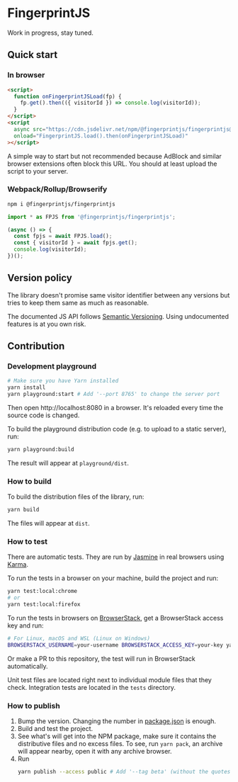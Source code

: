 # FingerprintJS

Work in progress, stay tuned.

## Quick start

### In browser

```html
<script>
  function onFingerprintJSLoad(fp) {
    fp.get().then(({ visitorId }) => console.log(visitorId));
  }
</script>
<script
  async src="https://cdn.jsdelivr.net/npm/@fingerprintjs/fingerprintjs@3.0.0-beta.2/dist/fp.min.js"
  onload="FingerprintJS.load().then(onFingerprintJSLoad)"
></script>
```

A simple way to start but not recommended because AdBlock and similar browser extensions often block this URL.
You should at least upload the script to your server.

### Webpack/Rollup/Browserify

```bash
npm i @fingerprintjs/fingerprintjs
```

```js
import * as FPJS from '@fingerprintjs/fingerprintjs';

(async () => {
  const fpjs = await FPJS.load();
  const { visitorId } = await fpjs.get();
  console.log(visitorId);
})();
```

## Version policy

The library doesn't promise same visitor identifier between any versions
but tries to keep them same as much as reasonable.

The documented JS API follows [Semantic Versioning](https://semver.org).
Using undocumented features is at you own risk.

## Contribution

### Development playground

```bash
# Make sure you have Yarn installed
yarn install
yarn playground:start # Add '--port 8765' to change the server port
```

Then open http://localhost:8080 in a browser.
It's reloaded every time the source code is changed.

To build the playground distribution code (e.g. to upload to a static server), run:

```bash
yarn playground:build
```

The result will appear at `playground/dist`.

### How to build

To build the distribution files of the library, run:

```bash
yarn build
```

The files will appear at `dist`.

### How to test

There are automatic tests.
They are run by [Jasmine](https://jasmine.github.io) in real browsers using [Karma](https://karma-runner.github.io).

To run the tests in a browser on your machine, build the project and run:
```bash
yarn test:local:chrome
# or
yarn test:local:firefox
```

To run the tests in browsers on [BrowserStack](https://www.browserstack.com), get a BrowserStack access key and run:
```bash
# For Linux, macOS and WSL (Linux on Windows)
BROWSERSTACK_USERNAME=your-username BROWSERSTACK_ACCESS_KEY=your-key yarn test:browserstack
```
Or make a PR to this repository, the test will run in BrowserStack automatically.

Unit test files are located right next to individual module files that they check.
Integration tests are located in the `tests` directory.

### How to publish

1. Bump the version. Changing the number in [package.json](package.json) is enough.
2. Build and test the project.
3. See what's will get into the NPM package, make sure it contains the distributive files and no excess files.
    To see, run `yarn pack`, an archive will appear nearby, open it with any archive browser.
4. Run
    ```bash
    yarn publish --access public # Add '--tag beta' (without the quotes) if you release a beta version
    ```
